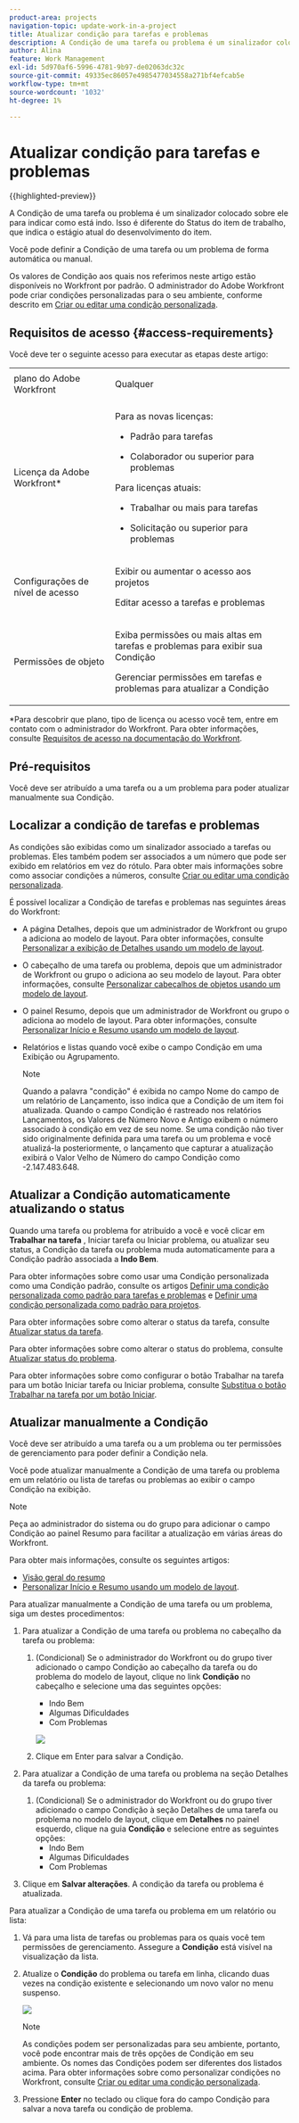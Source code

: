 ```yaml
---
product-area: projects
navigation-topic: update-work-in-a-project
title: Atualizar condição para tarefas e problemas
description: A Condição de uma tarefa ou problema é um sinalizador colocado sobre ele para indicar como está indo. Isso é diferente do Status do item de trabalho, que indica o estágio atual do desenvolvimento do item.
author: Alina
feature: Work Management
exl-id: 5d970af6-5996-4781-9b97-de02063dc32c
source-git-commit: 49335ec86057e4985477034558a271bf4efcab5e
workflow-type: tm+mt
source-wordcount: '1032'
ht-degree: 1%

---
```


# Atualizar condição para tarefas e problemas

{{highlighted-preview}}

A Condição de uma tarefa ou problema é um sinalizador colocado sobre ele para indicar como está indo. Isso é diferente do Status do item de trabalho, que indica o estágio atual do desenvolvimento do item.

Você pode definir a Condição de uma tarefa ou um problema de forma automática ou manual.

Os valores de Condição aos quais nos referimos neste artigo estão disponíveis no Workfront por padrão. O administrador do Adobe Workfront pode criar condições personalizadas para o seu ambiente, conforme descrito em [Criar ou editar uma condição personalizada](../../../administration-and-setup/customize-workfront/create-manage-custom-conditions/create-edit-custom-conditions.md).

## Requisitos de acesso {#access-requirements}

Você deve ter o seguinte acesso para executar as etapas deste artigo:

<table style="table-layout:auto"> 
 <col> 
 <col> 
 <tbody> 
  <tr> 
   <td role="rowheader">plano do Adobe Workfront</td> 
   <td> <p>Qualquer</p> </td> 
  </tr> 
  <tr> 
   <td role="rowheader">Licença da Adobe Workfront*</td> 
   <td>

Para as novas licenças:
<ul><li><p>Padrão para tarefas</p></li>
   <li><p>Colaborador ou superior para problemas</p></li></ul>


Para licenças atuais:
<ul><li><p>Trabalhar ou mais para tarefas</p></li>
   <li><p>Solicitação ou superior para problemas</p></li></ul>
    </td> 
  </tr> 
  <tr> 
   <td role="rowheader">Configurações de nível de acesso</td> 
   <td> <p>Exibir ou aumentar o acesso aos projetos</p> <p>Editar acesso a tarefas e problemas </p></td> 
  </tr> 
  <tr> 
   <td role="rowheader">Permissões de objeto</td> 
   <td> <p>Exiba permissões ou mais altas em tarefas e problemas para exibir sua Condição</p>
   <p>Gerenciar permissões em tarefas e problemas para atualizar a Condição</p>
  </td> 
  </tr> 
 </tbody> 
</table>

*Para descobrir que plano, tipo de licença ou acesso você tem, entre em contato com o administrador do Workfront. Para obter informações, consulte [Requisitos de acesso na documentação do Workfront](/help/quicksilver/administration-and-setup/add-users/access-levels-and-object-permissions/access-level-requirements-in-documentation.md).

## Pré-requisitos

Você deve ser atribuído a uma tarefa ou a um problema para poder atualizar manualmente sua Condição.

## Localizar a condição de tarefas e problemas

As condições são exibidas como um sinalizador associado a tarefas ou problemas. Eles também podem ser associados a um número que pode ser exibido em relatórios em vez do rótulo. Para obter mais informações sobre como associar condições a números, consulte [Criar ou editar uma condição personalizada](../../../administration-and-setup/customize-workfront/create-manage-custom-conditions/create-edit-custom-conditions.md).

É possível localizar a Condição de tarefas e problemas nas seguintes áreas do Workfront:

* <span class="preview">A página Detalhes, depois que um administrador de Workfront ou grupo a adiciona ao modelo de layout. Para obter informações, consulte [Personalizar a exibição de Detalhes usando um modelo de layout](/help/quicksilver/administration-and-setup/customize-workfront/use-layout-templates/customize-details-view-layout-template.md). </span>

* <span class="preview">O cabeçalho de uma tarefa ou problema, depois que um administrador de Workfront ou grupo o adiciona ao seu modelo de layout. Para obter informações, consulte [Personalizar cabeçalhos de objetos usando um modelo de layout](/help/quicksilver/administration-and-setup/customize-workfront/use-layout-templates/customize-object-headers.md). </span>

* O painel Resumo, depois que um administrador de Workfront ou grupo o adiciona ao modelo de layout. Para obter informações, consulte [Personalizar Início e Resumo usando um modelo de layout](/help/quicksilver/administration-and-setup/customize-workfront/use-layout-templates/customize-home-summary-layout-template.md).

* Relatórios e listas quando você exibe o campo Condição em uma Exibição ou Agrupamento.

  >[!NOTE]
  >
  >Quando a palavra &quot;condição&quot; é exibida no campo Nome do campo de um relatório de Lançamento, isso indica que a Condição de um item foi atualizada. Quando o campo Condição é rastreado nos relatórios Lançamentos, os Valores de Número Novo e Antigo exibem o número associado à condição em vez de seu nome. Se uma condição não tiver sido originalmente definida para uma tarefa ou um problema e você atualizá-la posteriormente, o lançamento que capturar a atualização exibirá o Valor Velho de Número do campo Condição como -2.147.483.648.

## Atualizar a Condição automaticamente atualizando o status

Quando uma tarefa ou problema for atribuído a você e você clicar em **Trabalhar na tarefa** , Iniciar tarefa ou Iniciar problema, ou atualizar seu status, a Condição da tarefa ou problema muda automaticamente para a Condição padrão associada a **Indo Bem**.

Para obter informações sobre como usar uma Condição personalizada como uma Condição padrão, consulte os artigos  [Definir uma condição personalizada como padrão para tarefas e problemas](../../../administration-and-setup/customize-workfront/create-manage-custom-conditions/set-custom-condition-default-tasks-issues.md) e [Definir uma condição personalizada como padrão para projetos](../../../administration-and-setup/customize-workfront/create-manage-custom-conditions/set-custom-condition-default-projects.md).

Para obter informações sobre como alterar o status da tarefa, consulte [Atualizar status da tarefa](../../../manage-work/projects/updating-work-in-a-project/update-task-status.md).

Para obter informações sobre como alterar o status do problema, consulte [Atualizar status do problema](../../../manage-work/projects/updating-work-in-a-project/update-issue-status.md).

Para obter informações sobre como configurar o botão Trabalhar na tarefa para um botão Iniciar tarefa ou Iniciar problema, consulte [Substitua o botão Trabalhar na tarefa por um botão Iniciar](../../../people-teams-and-groups/create-and-manage-teams/work-on-it-button-to-start-button.md).

## Atualizar manualmente a Condição

Você deve ser atribuído a uma tarefa ou a um problema ou ter permissões de gerenciamento para poder definir a Condição nela.

Você pode atualizar manualmente a Condição de uma tarefa ou problema em um relatório ou lista de tarefas ou problemas ao exibir o campo Condição na exibição.

>[!NOTE]
>
>Peça ao administrador do sistema ou do grupo para adicionar o campo Condição ao painel Resumo para facilitar a atualização em várias áreas do Workfront.
>
>Para obter mais informações, consulte os seguintes artigos:
>
>* [Visão geral do resumo](/help/quicksilver/workfront-basics/the-new-workfront-experience/summary-overview.md)
>* [Personalizar Início e Resumo usando um modelo de layout](/help/quicksilver/administration-and-setup/customize-workfront/use-layout-templates/customize-home-summary-layout-template.md).


<!--old Condition update - in the commenting stream: 
Updating the Condition of a task or issue differs depending on whether you are assigned to it or not:

* If you are using the legacy commenting experience, you can update the Condition in the Updates tab or in a list of tasks or issues if you are assigned to them. This is not supported in the new commenting experience. For information, see [New commenting experience](/help/quicksilver/product-announcements/betas/new-commenting-experience-beta/unified-commenting-experience.md). 
* You can update the Condition in a list of tasks or issues if you are not assigned to them, only if you have Manage permissions to them. In this case, you cannot update the Condition in the Update tab of the task or issue. -->

Para atualizar manualmente a Condição de uma tarefa ou um problema, siga um destes procedimentos:

<div class="preview">

1. Para atualizar a Condição de uma tarefa ou problema no cabeçalho da tarefa ou problema:

   1. (Condicional) Se o administrador do Workfront ou do grupo tiver adicionado o campo Condição ao cabeçalho da tarefa ou do problema do modelo de layout, clique no link **Condição** no cabeçalho e selecione uma das seguintes opções:
      * Indo Bem
      * Algumas Dificuldades
      * Com Problemas

      ![](assets/condition-in-task-header.png)
   1. Clique em Enter para salvar a Condição.

1. Para atualizar a Condição de uma tarefa ou problema na seção Detalhes da tarefa ou problema:

   1. (Condicional) Se o administrador do Workfront ou do grupo tiver adicionado o campo Condição à seção Detalhes de uma tarefa ou problema no modelo de layout, clique em **Detalhes** no painel esquerdo, clique na guia **Condição** e selecione entre as seguintes opções:
      * Indo Bem
      * Algumas Dificuldades
      * Com Problemas
1. Clique em **Salvar alterações**. A condição da tarefa ou problema é atualizada.

</div>

Para atualizar a Condição de uma tarefa ou problema em um relatório ou lista:

1. Vá para uma lista de tarefas ou problemas para os quais você tem permissões de gerenciamento. Assegure a **Condição** está visível na visualização da lista.

1. Atualize o **Condição** do problema ou tarefa em linha, clicando duas vezes na condição existente e selecionando um novo valor no menu suspenso.

   ![](assets/condition-drop-down-values-in-task-list.png)

   >[!NOTE]
   >
   >As condições podem ser personalizadas para seu ambiente, portanto, você pode encontrar mais de três opções de Condição em seu ambiente. Os nomes das Condições podem ser diferentes dos listados acima. Para obter informações sobre como personalizar condições no Workfront, consulte [Criar ou editar uma condição personalizada](../../../administration-and-setup/customize-workfront/create-manage-custom-conditions/create-edit-custom-conditions.md).


1. Pressione **Enter** no teclado ou clique fora do campo Condição para salvar a nova tarefa ou condição de problema.

<!--   
<li data-mc-conditions="QuicksilverOrClassic.Draft mode"><p>(NOTE: drafted because I can't do this anymore)</p><p>If you have Manage permissions to the task or issue but are not assigned to it, perhaps as a project manager, add the <strong>Condition</strong> column to any view you use in a task or issue list, then set the <strong>Condition</strong> in inline edit and press Enter.</p><p><img src="assets/change-condition-in-list-view-350x142.png" style="width: 350;height: 142;"></p><p>For information about adding a column to a view, see <a href="../../../reports-and-dashboards/reports/reporting-elements/views-overview.md" class="MCXref xref">Views overview in Adobe Workfront</a>.</p></li>   
     -->



